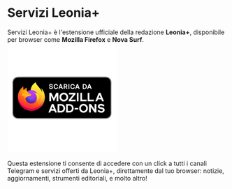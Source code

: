 # Servizi Leonia+

Servizi Leonia+ è l'estensione ufficiale della redazione **Leonia+**, disponibile per browser come **Mozilla Firefox** e **Nova Surf**.
<img src="./Mozilla_Add-ons.png" alt="Mozilla Add-ons" width="250"/>

Questa estensione ti consente di accedere con un click a tutti i canali Telegram e servizi offerti da Leonia+, direttamente dal tuo browser: notizie, aggiornamenti, strumenti editoriali, e molto altro!
